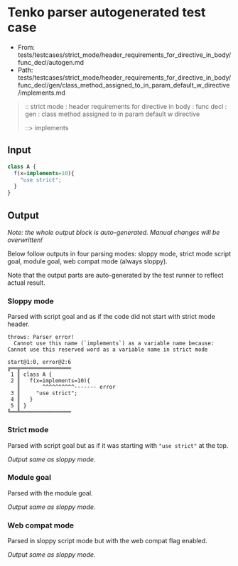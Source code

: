 # Tenko parser autogenerated test case

- From: tests/testcases/strict_mode/header_requirements_for_directive_in_body/func_decl/autogen.md
- Path: tests/testcases/strict_mode/header_requirements_for_directive_in_body/func_decl/gen/class_method_assigned_to_in_param_default_w_directive/implements.md

> :: strict mode : header requirements for directive in body : func decl : gen : class method assigned to in param default w directive
>
> ::> implements

## Input


`````js
class A {
  f(x=implements=10){ 
    "use strict"; 
  }
}
`````

## Output

_Note: the whole output block is auto-generated. Manual changes will be overwritten!_

Below follow outputs in four parsing modes: sloppy mode, strict mode script goal, module goal, web compat mode (always sloppy).

Note that the output parts are auto-generated by the test runner to reflect actual result.

### Sloppy mode

Parsed with script goal and as if the code did not start with strict mode header.

`````
throws: Parser error!
  Cannot use this name (`implements`) as a variable name because: Cannot use this reserved word as a variable name in strict mode

start@1:0, error@2:6
╔══╦════════════════
 1 ║ class A {
 2 ║   f(x=implements=10){
   ║       ^^^^^^^^^^------- error
 3 ║     "use strict";
 4 ║   }
 5 ║ }
╚══╩════════════════

`````

### Strict mode

Parsed with script goal but as if it was starting with `"use strict"` at the top.

_Output same as sloppy mode._

### Module goal

Parsed with the module goal.

_Output same as sloppy mode._

### Web compat mode

Parsed in sloppy script mode but with the web compat flag enabled.

_Output same as sloppy mode._
